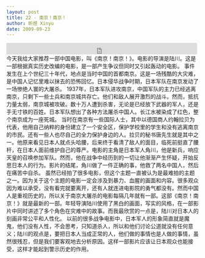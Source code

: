 ```yaml
---
layout: post
title: 22 - 南京！南京！
author: 昕煜 Xinyu
date: 2009-09-23
---
```


<iframe src="https://archive.org/embed/slowchinese_201909/Slow_Chinese_022.mp3" width="500" height="30" frameborder="0" webkitallowfullscreen="true" mozallowfullscreen="true" allowfullscreen></iframe>
今天我给大家推荐一部中国电影，叫《南京！南京！》。电影的导演是陆川。这是一部根据真实历史改编的电影，是一部产生争议但同时又引起轰动的电影。
事件发生在上个世纪三十年代，地点是当时中国的首都南京。这是一场残酷的大灾难，是中国人记忆里难以抹去的恐怖回忆。日本侵华战争时期，日本军队在南京发动了一场惨绝人寰的大屠杀。
1937年，日本军队进攻南京，中国军队的主力已经逃离南京，只剩下一些士兵和南京城共存亡。他们和敌人展开激烈的战斗。然而，抵抗力量太弱，南京城被攻破。数十万人遭到杀害，无论是已经放下武器的军人，还是手无寸铁的百姓。日本军队想出了各种方法屠杀中国人。长江水被染成了红色，整个南京成为一座死城。
当时在南京有一些国际人士，其中以德国商人约翰拉贝为代表，他用自己纳粹的身份建立了一个安全区，保护学校里的学生和没有逃离南京的市民。还有一些人也尽自己的全力保护身边的人。拉贝的秘书唐先生就是其中之一。他原来看见日本人就点头哈腰，后来终于看清了敌人的面目，临死前挺直了腰杆，在日本人面前维护自己的尊严。电影的主角是日本军人角川，他是新兵，响应天皇的召唤参加军队。然而，他在战争中经历到的一切让他渐渐产生怀疑，开始反思日本人的行为。影片的结尾，角川做了一件正确的事，他救了两名中国人，然后在痛苦中自杀。
虽然已经拍了很多电影，但这个主题一直被认为是最难拍的主题之一。因为关于这个主题的电影一定会涉及到暴力、血腥的画面和内容。很多观众因为难以承受，没有看完就要离开，还有人就连进电影院的勇气都没有。然而中国人是重视历史的，所以关于南京大屠杀的电影每隔几年就有一部。这部《南京！南京！》就是最新的一部。年轻导演陆川使用了黑白的画面，写实的风格，在一部影片中同时讲述了多个角色在灾难中的故事。而我最欣赏的一点是，陆川对日本人的刻画非常公平和人性化。
以前的很多战争电影中，日本军人的形象简直就是魔鬼，他们没有人性，不会思考，只知道杀人，所以和他们讨论公道就没有任何意义；陆川的观点是，要把日本人当成正常的人，他们做的事情也是人做的事情，虽然很残忍，但是我们要客观地去分析原因。这样一部影片应该让日本观众也能接受，这样才能起到警示历史的作用。
 
